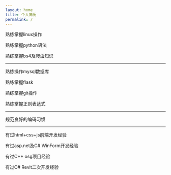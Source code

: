 ```yaml
---
layout: home
title: 个人简历
permalink: /
---
```


熟练掌握linux操作

熟练掌握python语法

熟练掌握bs4及爬虫知识
  
---
熟练操作mysql数据库

熟练掌握flask

熟练掌握git操作

熟练掌握正则表达式

  
---
规范良好的编码习惯

  
---
有过html+css+js前端开发经验

有过asp.net及C# WinForm开发经验

有过C++ osg项目经验

有过C# Revit二次开发经验
